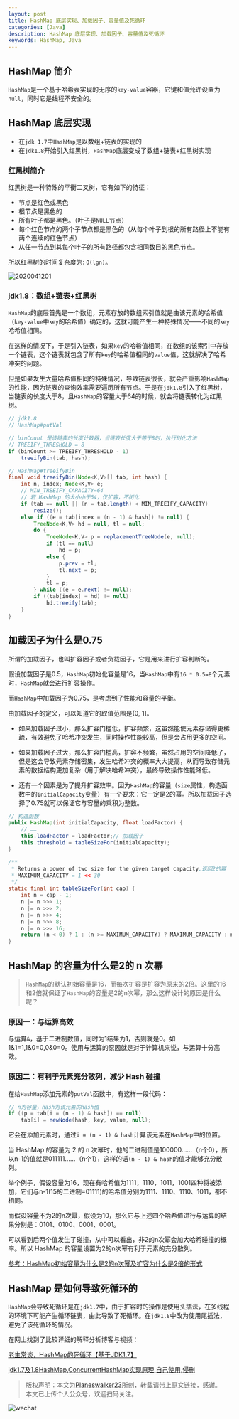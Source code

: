 ```yaml
---
layout: post
title: HashMap 底层实现、加载因子、容量值及死循环
categories: [Java]
description: HashMap 底层实现、加载因子、容量值及死循环
keywords: HashMap, Java
---
```


## HashMap 简介
`HashMap`是一个基于哈希表实现的无序的`key-value`容器，它键和值允许设置为 `null`，同时它是线程不安全的。

## HashMap 底层实现
- 在`jdk 1.7`中`HashMap`是以数组+链表的实现的
- 在`jdk1.8`开始引入红黑树，`HashMap`底层变成了数组+链表+红黑树实现

### 红黑树简介
红黑树是一种特殊的平衡二叉树，它有如下的特征：
- 节点是红色或黑色
- 根节点是黑色的
- 所有叶子都是黑色。（叶子是`NULL`节点）
- 每个红色节点的两个子节点都是黑色的（从每个叶子到根的所有路径上不能有两个连续的红色节点）
- 从任一节点到其每个叶子的所有路径都包含相同数目的黑色节点。

所以红黑树的时间复杂度为: `O(lgn)`。

![2020041201](https://planeswalker23.github.io/images/posts/2020041201.png)

### jdk1.8：数组+链表+红黑树
`HashMap`的底层首先是一个数组，元素存放的数组索引值就是由该元素的哈希值（`key-value`中`key`的哈希值）确定的，这就可能产生一种特殊情况——不同的`key`哈希值相同。

在这样的情况下，于是引入链表，如果`key`的哈希值相同，在数组的该索引中存放一个链表，这个链表就包含了所有`key`的哈希值相同的`value`值，这就解决了哈希冲突的问题。

但是如果发生大量哈希值相同的特殊情况，导致链表很长，就会严重影响`HashMap`的性能，因为链表的查询效率需要遍历所有节点。于是在`jdk1.8`引入了红黑树，当链表的长度大于8，且`HashMap`的容量大于64的时候，就会将链表转化为红黑树。

```java
// jdk1.8
// HashMap#putVal

// binCount 是该链表的长度计数器，当链表长度大于等于8时，执行树化方法
// TREEIFY_THRESHOLD = 8
if (binCount >= TREEIFY_THRESHOLD - 1)
    treeifyBin(tab, hash);

// HashMap#treeifyBin    
final void treeifyBin(Node<K,V>[] tab, int hash) {
    int n, index; Node<K,V> e;
    // MIN_TREEIFY_CAPACITY=64
    // 若 HashMap 的大小小于64，仅扩容，不树化
    if (tab == null || (n = tab.length) < MIN_TREEIFY_CAPACITY)
        resize();
    else if ((e = tab[index = (n - 1) & hash]) != null) {
        TreeNode<K,V> hd = null, tl = null;
        do {
            TreeNode<K,V> p = replacementTreeNode(e, null);
            if (tl == null)
                hd = p;
            else {
                p.prev = tl;
                tl.next = p;
            }
            tl = p;
        } while ((e = e.next) != null);
        if ((tab[index] = hd) != null)
            hd.treeify(tab);
    }
}
```

## 加载因子为什么是0.75
所谓的加载因子，也叫扩容因子或者负载因子，它是用来进行扩容判断的。

假设加载因子是0.5，`HashMap`初始化容量是16，当`HashMap`中有`16 * 0.5=8`个元素时，`HashMap`就会进行扩容操作。

而`HashMap`中加载因子为0.75，是考虑到了性能和容量的平衡。

由加载因子的定义，可以知道它的取值范围是(0, 1]。

- 如果加载因子过小，那么扩容门槛低，扩容频繁，这虽然能使元素存储得更稀疏，有效避免了哈希冲突发生，同时操作性能较高，但是会占用更多的空间。

- 如果加载因子过大，那么扩容门槛高，扩容不频繁，虽然占用的空间降低了，但是这会导致元素存储密集，发生哈希冲突的概率大大提高，从而导致存储元素的数据结构更加复杂（用于解决哈希冲突），最终导致操作性能降低。

- 还有一个因素是为了提升扩容效率。因为`HashMap`的容量（`size`属性，构造函数中的`initialCapacity`变量）有一个要求：它一定是2的幂。所以加载因子选择了0.75就可以保证它与容量的乘积为整数。

```java
// 构造函数
public HashMap(int initialCapacity, float loadFactor) {
    // ……
    this.loadFactor = loadFactor;// 加载因子
    this.threshold = tableSizeFor(initialCapacity);
}

/**
 * Returns a power of two size for the given target capacity.返回2的幂
 * MAXIMUM_CAPACITY = 1 << 30
 */
static final int tableSizeFor(int cap) {
    int n = cap - 1;
    n |= n >>> 1;
    n |= n >>> 2;
    n |= n >>> 4;
    n |= n >>> 8;
    n |= n >>> 16;
    return (n < 0) ? 1 : (n >= MAXIMUM_CAPACITY) ? MAXIMUM_CAPACITY : n + 1;
}
```

## HashMap 的容量为什么是2的 n 次幂
> `HashMap`的默认初始容量是16，而每次扩容是扩容为原来的2倍。这里的16和2倍就保证了`HashMap`的容量是2的n次幂，那么这样设计的原因是什么呢？

### 原因一：与运算高效
与运算`&`，基于二进制数值，同时为1结果为1，否则就是0。如1&1=1,1&0=0,0&0=0。使用与运算的原因就是对于计算机来说，与运算十分高效。

### 原因二：有利于元素充分散列，减少 Hash 碰撞
在给`HashMap`添加元素的`putVal`函数中，有这样一段代码：

```java
// n为容量，hash为该元素的hash值
if ((p = tab[i = (n - 1) & hash]) == null)
    tab[i] = newNode(hash, key, value, null);
```

它会在添加元素时，通过`i = (n - 1) & hash`计算该元素在`HashMap`中的位置。

当 HashMap 的容量为 2 的 n 次幂时，他的二进制值是100000……（n个0），所以n-1的值就是011111……（n个1），这样的话`(n - 1) & hash`的值才能够充分散列。

举个例子，假设容量为16，现在有哈希值为1111，1110，1011，1001四种将被添加，它们与n-1(15的二进制=01111)的哈希值分别为1111、1110、1110、1011，都不相同。

而假设容量不为2的n次幂，假设为10，那么它与上述四个哈希值进行与运算的结果分别是：0101、0100、0001、0001。

可以看到后两个值发生了碰撞，从中可以看出，非2的n次幂会加大哈希碰撞的概率。所以 HashMap 的容量设置为2的n次幂有利于元素的充分散列。

<a href="https://blog.csdn.net/apeopl/article/details/88935422" target="_blank">参考：HashMap初始容量为什么是2的n次幂及扩容为什么是2倍的形式</a>

## HashMap 是如何导致死循环的
`HashMap`会导致死循环是在`jdk1.7`中，由于扩容时的操作是使用头插法，在多线程的环境下可能产生循环链表，由此导致了死循环。在`jdk1.8`中改为使用尾插法，避免了该死循环的情况。

在网上找到了比较详细的解释分析博客与视频：

<a href="https://blog.csdn.net/maohoo/article/details/81531925" target="_blank">老生常谈，HashMap的死循环【基于JDK1.7】</a>

<a href="https://www.bilibili.com/video/BV1y441187jR?t=3436" target="_blank">jdk1.7及1.8HashMap,ConcurrentHashMap实现原理,自己使用,侵删</a>

> 版权声明：本文为[Planeswalker23](https://github.com/Planeswalker23)所创，转载请带上原文链接，感谢。<br>
> 本文已上传个人公众号，欢迎扫码关注。

![wechat](https://planeswalker23.github.io/images/wechat.png)
